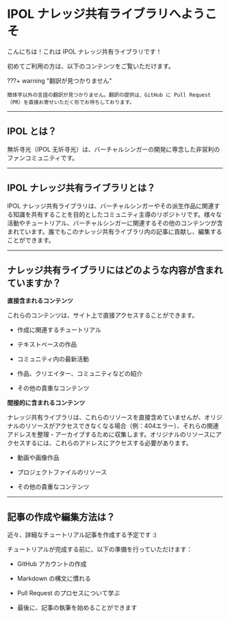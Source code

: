 # IPOL ナレッジ共有ライブラリへようこそ

こんにちは！これは IPOL ナレッジ共有ライブラリです！

初めてご利用の方は、以下のコンテンツをご覧いただけます。

???+ warning "翻訳が見つかりません"

    簡体字以外の言語の翻訳が見つかりません。翻訳の提供は、GitHub に Pull Request（PR）を直接お寄せいただく形でお待ちしております。

---

## IPOL とは？

無圻寻光（IPOL 无圻寻光）は、バーチャルシンガーの開発に専念した非営利のファンコミュニティです。

---

## IPOL ナレッジ共有ライブラリとは？

IPOL ナレッジ共有ライブラリは、バーチャルシンガーやその派生作品に関連する知識を共有することを目的としたコミュニティ主導のリポジトリです。様々な活動やチュートリアル、バーチャルシンガーに関連するその他のコンテンツが含まれています。誰でもこのナレッジ共有ライブラリ内の記事に貢献し、編集することができます。

---

## ナレッジ共有ライブラリにはどのような内容が含まれていますか？

**直接含まれるコンテンツ**

これらのコンテンツは、サイト上で直接アクセスすることができます。

- 作成に関連するチュートリアル

- テキストベースの作品

- コミュニティ内の最新活動

- 作品、クリエイター、コミュニティなどの紹介

- その他の貴重なコンテンツ

**間接的に含まれるコンテンツ**

ナレッジ共有ライブラリは、これらのリソースを直接含めていませんが、オリジナルのリソースがアクセスできなくなる場合（例：404エラー）、それらの関連アドレスを整理・アーカイブするために収集します。オリジナルのリソースにアクセスするには、これらのアドレスにアクセスする必要があります。

- 動画や画像作品

- プロジェクトファイルのリソース

- その他の貴重なコンテンツ

---

## 記事の作成や編集方法は？

近々、詳細なチュートリアル記事を作成する予定です :)

チュートリアルが完成する前に、以下の準備を行っていただけます：

- GitHub アカウントの作成

- Markdown の構文に慣れる

- Pull Request のプロセスについて学ぶ

- 最後に、記事の執筆を始めることができます